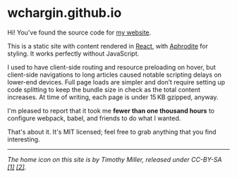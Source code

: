 # wchargin.github.io

Hi! You've found the source code for [my website][].

This is a static site with content rendered in [React][], with [Aphrodite][] for styling.
It works perfectly without JavaScript.

I&nbsp;used to have client-side routing and resource preloading on hover, but client-side navigations to long articles caused notable scripting delays on lower-end devices.
Full page loads are simpler and don’t require setting up code splitting to keep the bundle size in check as the total content increases.
At time of writing, each page is under 15&thinsp;KB gzipped, anyway.

I'm pleased to report that it took me **fewer than one thousand hours** to configure webpack, babel, and friends to do what I wanted.

[my website]: https://wchargin.github.io/
[React]: https://facebook.github.io/react/
[Aphrodite]: https://github.com/Khan/aphrodite

That's about it. It's MIT licensed; feel free to grab anything that you find interesting.

---

*The home icon on this site is by Timothy Miller, released under CC-BY-SA [\[1\]][icon-1] [\[2\]][icon-2].*

[icon-1]: https://commons.wikimedia.org/wiki/File:Home-icon.svg
[icon-2]: https://www.iconfinder.com/icons/126572/home_house_icon#size=128
